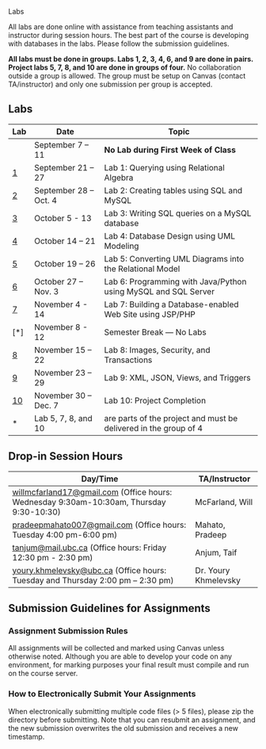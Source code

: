  Labs

All labs are done online with assistance from teaching assistants and instructor during session hours. The best part of the course is developing with databases in the labs. Please follow the submission guidelines.

**All labs must be done in groups. Labs 1, 2, 3, 4, 6, and 9 are done in pairs. Project labs 5, 7, 8, and 10 are done in groups of four.** No collaboration outside a group is allowed. The group must be setup on Canvas (contact TA/instructor) and only one submission per group is accepted.


## Labs

|  Lab  |  Date  |  Topic  |
|----|------|-------|
|  | September 7 – 11 |	**No Lab during First Week of Class** |
| [1](labs/lab1) | September 21 – 27 | Lab 1: Querying using Relational Algebra |
| [2](labs/lab2) | September 28 – Oct. 4 | Lab 2: Creating tables using SQL and MySQL |
| [3](labs/lab3) | October 5 - 13 | Lab 3: Writing SQL queries on a MySQL database |
| [4](labs/lab4) | October 14 – 21 | Lab 4: Database Design using UML Modeling |
| [5](labs/lab5) | October 19 – 26 |Lab 5: Converting UML Diagrams into the Relational Model |
| [6](labs/lab6) | October 27 – Nov. 3 | Lab 6: Programming with Java/Python using MySQL and SQL Server |
| [7](labs/lab7) | November 4 - 14 | Lab 7: Building a Database-enabled Web Site using JSP/PHP |
| [*] | November 8 - 12 | Semester Break — No Labs |
| [8](labs/lab8) | November 15 – 22 | Lab 8: Images, Security, and Transactions |
| [9](labs/lab9) | November 23 – 29 | Lab 9: XML, JSON, Views, and Triggers |
| [10](labs/lab10) | November 30 – Dec. 7 | Lab 10: Project Completion |
|*|Lab 5, 7, 8, and  10 | are parts of the project and must be delivered in the group of 4|


## Drop-in Session Hours
| Day/Time |  TA/Instructor |
|----------|----------------|
| willmcfarland17@gmail.com (Office hours:   Wednesday 9:30am-10:30am, Thursday 9:30-10:30) | McFarland, Will  |
| pradeepmahato007@gmail.com (Office hours:  Tuesday 4:00 pm-6:00 pm) | Mahato, Pradeep   |
| tanjum@mail.ubc.ca (Office hours:  Friday 12:30 pm - 2:30 pm) | Anjum, Taif |
| youry.khmelevsky@ubc.ca (Office hours: Tuesday and Thursday 2:00 pm – 2:30 pm) | Dr. Youry Khmelevsky |

## Submission Guidelines for Assignments

### Assignment Submission Rules
All assignments will be collected and marked using Canvas unless otherwise noted.
Although you are able to develop your code on any environment, for marking purposes your final result must compile and run on the course server.

### How to Electronically Submit Your Assignments
When electronically submitting multiple code files (> 5 files), please zip the directory before submitting.
Note that you can resubmit an assignment, and the new submission overwrites the old submission and receives a new timestamp.
